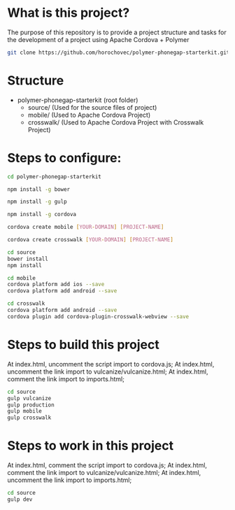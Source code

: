 # What is this project? 

The purpose of this repository is to provide a project structure and tasks for the development of a project using Apache Cordova + Polymer

```bash
git clone https://github.com/horochovec/polymer-phonegap-starterkit.git
```

# Structure
- polymer-phonegap-starterkit (root folder)
  * source/ (Used for the source files of project)
  * mobile/ (Used to Apache Cordova Project)
  * crosswalk/ (Used to Apache Cordova Project with Crosswalk Project)

# Steps to configure:

```bash
cd polymer-phonegap-starterkit
```

```bash
npm install -g bower
```

```bash
npm install -g gulp
```

```bash
npm install -g cordova
```

```bash
cordova create mobile [YOUR-DOMAIN] [PROJECT-NAME]
```

```bash
cordova create crosswalk [YOUR-DOMAIN] [PROJECT-NAME]
```

```bash
cd source
bower install
npm install
```

```bash
cd mobile
cordova platform add ios --save
cordova platform add android --save
```

```bash
cd crosswalk
cordova platform add android --save
cordova plugin add cordova-plugin-crosswalk-webview --save
```

# Steps to build this project

At index.html, uncomment the script import to cordova.js;
At index.html, uncomment the link import to vulcanize/vulcanize.html;
At index.html, comment the link import to imports.html;

```bash
cd source
gulp vulcanize
gulp production
gulp mobile
gulp crosswalk
```

# Steps to work in this project

At index.html, comment the script import to cordova.js;
At index.html, comment the link import to vulcanize/vulcanize.html;
At index.html, uncomment the link import to imports.html;

```bash
cd source
gulp dev
```